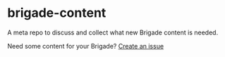 # brigade-content
A meta repo to discuss and collect what new Brigade content is needed.

Need some content for your Brigade?
[Create an issue](https://github.com/codeforamerica/brigade-content/issues)
